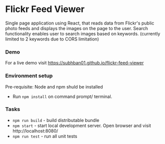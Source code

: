 # Flickr Feed Viewer
Single page application using React, that reads data from Flickr's public photo feeds and displays the images on the page to the user. Search functionality enables user to search images based on keywords. (currently limited to 2 keywords due to CORS limitation)

### Demo
For a live demo visit https://subhban01.github.io/flickr-feed-viewer

### Environment setup

Pre-requisite: Node and npm shuld be installed
* Run `npm install` on command prompt/ terminal.


### Tasks

* `npm run build` - build distributable bundle
* `npm start` - start local development server. Open browser and visit http://localhost:8080/
* `npm run test` - run all unit tests